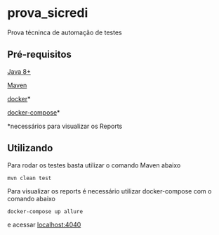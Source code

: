 # prova_sicredi
Prova técninca de automação de testes

## Pré-requisitos
[Java 8+](https://www.oracle.com/technetwork/pt/java/javase/downloads/jre8-downloads-2133155.html)
   
[Maven](https://maven.apache.org/)

[docker](https://www.docker.com/)* 

[docker-compose](https://github.com/docker/compose)*

*necessários para visualizar os Reports

## Utilizando
Para rodar os testes basta utilizar o comando Maven abaixo
```
mvn clean test
```
Para visualizar os reports é necessário utilizar docker-compose com o comando abaixo
```
docker-compose up allure
```
e acessar [localhost:4040](http://localhost:4040/index.html)
